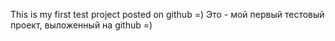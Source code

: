 This is my first test project posted on github =)
Это - мой первый тестовый проект, выложенный на github =)
